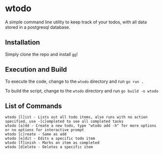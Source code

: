 # wtodo

A simple command line utility to keep track of your todos, with all data stored in a postgresql database.

## Installation

Simply clone the repo and install [`go`](https://go.dev/)!

## Execution and Build

To execute the code, change to the `wtodo` directory and run `go run .`

To build the script, change to the `wtodo` directory and run `go build -o wtodo`

## List of Commands

```
wtodo [l]ist - Lists out all todo items, also runs with no action specified, use -[c]ompleted to see all completed tasks
wtodo [a]dd - Create a new todo, type "wtodo add -h" for more options or no options for interactive prompt
wtodo [c]reate - Same as add
wtodo [e]dit - Edits a specific todo item
wtodo [f]inish - Marks an item as completed
wtodo [d]elete - Deletes a specific item
```

